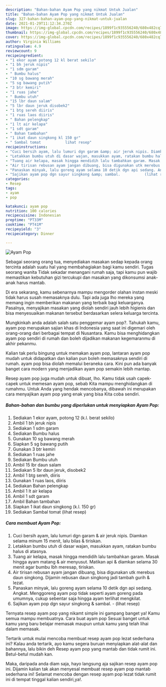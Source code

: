 ```yaml
---
description: "Bahan-bahan Ayam Pop yang nikmat Untuk Jualan"
title: "Bahan-bahan Ayam Pop yang nikmat Untuk Jualan"
slug: 327-bahan-bahan-ayam-pop-yang-nikmat-untuk-jualan
date: 2021-01-29T11:12:34.270Z
image: https://img-global.cpcdn.com/recipes/1899f1c935556240/680x482cq70/ayam-pop-foto-resep-utama.jpg
thumbnail: https://img-global.cpcdn.com/recipes/1899f1c935556240/680x482cq70/ayam-pop-foto-resep-utama.jpg
cover: https://img-global.cpcdn.com/recipes/1899f1c935556240/680x482cq70/ayam-pop-foto-resep-utama.jpg
author: Virginia Williams
ratingvalue: 4.9
reviewcount: 9
recipeingredient:
- "1 ekor ayam potong 12 kl berat sekilo"
- "1 bh jeruk nipis"
- "1 sdm garam"
- " Bumbu halus"
- "10 sg bawang merah"
- "5 sg bawang putih"
- "3 btr kemiri"
- "1 ruas jahe"
- " Bumbu utuh"
- "15 lbr daun salam"
- "5 lbr daun jeruk disobek2"
- "1 btg sereh diiris"
- "1 ruas laos diiris"
- " Bahan pelengkap"
- "1 lt air kelapa"
- "1 sdt garam"
- " Bahan tambahan"
- "1 ikat daun singkong kl 150 gr"
- " Sambal tomat           lihat resep"
recipeinstructions:
- "Cuci bersih ayam, lalu lumuri dgn garam &amp; air jeruk nipis. Diamkan selama minum 15 menit, lalu bilas &amp; tiriskan."
- "Letakkan bumbu utuh di dasar wajan, masukkan ayam, ratakan bumbu halus di atasnya."
- "Tuang air kelapa, masak hingga mendidih lalu tambahkan garam. Masak hingga ayam matang &amp; air menyusut. Matikan api &amp; diamkan selama 30 menit agar bumbu lbh meresap, tiriskan."
- "Air tirisan rebusan ayam jangan dibuang, bisa digunakan utk merebus daun singkong. Dijamin rebusan daun singkong jadi tambah gurih &amp; lezat."
- "Panaskan minyak, lalu goreng ayam selama 10 detik dgn api sedang. Angkat. Menggoreng ayam pop tidak seperti ayam goreng pada umumnya, cukup sebentar saja hingga ayam terlihat mengkilat."
- "Sajikan ayam pop dgn sayur singkong &amp; sambal.           (lihat resep)"
categories:
- Resep
tags:
- ayam
- pop

katakunci: ayam pop 
nutrition: 100 calories
recipecuisine: Indonesian
preptime: "PT33M"
cooktime: "PT41M"
recipeyield: "3"
recipecategory: Dinner

---
```



![Ayam Pop](https://img-global.cpcdn.com/recipes/1899f1c935556240/680x482cq70/ayam-pop-foto-resep-utama.jpg)

Sebagai seorang orang tua, menyediakan masakan sedap kepada orang tercinta adalah suatu hal yang membahagiakan bagi kamu sendiri. Tugas seorang  wanita Tidak sekadar menangani rumah saja, tapi kamu pun wajib memastikan kebutuhan gizi tercukupi dan masakan yang dikonsumsi anak-anak harus mantab.

Di era  sekarang, kamu sebenarnya mampu mengorder olahan instan meski tidak harus susah memasaknya dulu. Tapi ada juga lho mereka yang memang ingin memberikan makanan yang terbaik bagi keluarganya. Pasalnya, menyajikan masakan yang diolah sendiri jauh lebih higienis dan bisa menyesuaikan makanan tersebut berdasarkan selera keluarga tercinta. 



Mungkinkah anda adalah salah satu penggemar ayam pop?. Tahukah kamu, ayam pop merupakan sajian khas di Indonesia yang saat ini digemari oleh orang-orang dari berbagai tempat di Nusantara. Kamu bisa menghidangkan ayam pop sendiri di rumah dan boleh dijadikan makanan kegemaranmu di akhir pekanmu.

Kalian tak perlu bingung untuk memakan ayam pop, lantaran ayam pop mudah untuk didapatkan dan kalian pun boleh memasaknya sendiri di rumah. ayam pop bisa diolah memalui beraneka cara. Kini pun ada banyak banget cara modern yang menjadikan ayam pop semakin lebih mantap.

Resep ayam pop juga mudah untuk dibuat, lho. Kamu tidak usah capek-capek untuk memesan ayam pop, sebab Kita mampu menghidangkan di rumahmu. Untuk Anda yang hendak mencobanya, dibawah ini merupakan cara menyajikan ayam pop yang enak yang bisa Kita coba sendiri.

<!--inarticleads1-->

##### Bahan-bahan dan bumbu yang diperlukan untuk menyiapkan Ayam Pop:

1. Sediakan 1 ekor ayam, potong 12 (k.l. berat sekilo)
1. Ambil 1 bh jeruk nipis
1. Sediakan 1 sdm garam
1. Sediakan  Bumbu halus
1. Gunakan 10 sg bawang merah
1. Siapkan 5 sg bawang putih
1. Gunakan 3 btr kemiri
1. Sediakan 1 ruas jahe
1. Sediakan  Bumbu utuh
1. Ambil 15 lbr daun salam
1. Sediakan 5 lbr daun jeruk, disobek2
1. Ambil 1 btg sereh, diiris
1. Gunakan 1 ruas laos, diiris
1. Sediakan  Bahan pelengkap
1. Ambil 1 lt air kelapa
1. Ambil 1 sdt garam
1. Ambil  Bahan tambahan
1. Siapkan 1 ikat daun singkong (k.l. 150 gr)
1. Sediakan  Sambal tomat           (lihat resep)




<!--inarticleads2-->

##### Cara membuat Ayam Pop:

1. Cuci bersih ayam, lalu lumuri dgn garam &amp; air jeruk nipis. Diamkan selama minum 15 menit, lalu bilas &amp; tiriskan.
1. Letakkan bumbu utuh di dasar wajan, masukkan ayam, ratakan bumbu halus di atasnya.
1. Tuang air kelapa, masak hingga mendidih lalu tambahkan garam. Masak hingga ayam matang &amp; air menyusut. Matikan api &amp; diamkan selama 30 menit agar bumbu lbh meresap, tiriskan.
1. Air tirisan rebusan ayam jangan dibuang, bisa digunakan utk merebus daun singkong. Dijamin rebusan daun singkong jadi tambah gurih &amp; lezat.
1. Panaskan minyak, lalu goreng ayam selama 10 detik dgn api sedang. Angkat. Menggoreng ayam pop tidak seperti ayam goreng pada umumnya, cukup sebentar saja hingga ayam terlihat mengkilat.
1. Sajikan ayam pop dgn sayur singkong &amp; sambal. -           (lihat resep)




Ternyata resep ayam pop yang nikamt simple ini gampang banget ya! Kamu semua mampu membuatnya. Cara buat ayam pop Sesuai banget untuk kamu yang baru belajar memasak maupun untuk kamu yang telah lihai dalam memasak.

Tertarik untuk mulai mencoba membuat resep ayam pop lezat sederhana ini? Kalau anda tertarik, ayo kamu segera buruan menyiapkan alat-alat dan bahannya, lalu bikin deh Resep ayam pop yang mantab dan tidak rumit ini. Betul-betul mudah kan. 

Maka, daripada anda diam saja, hayo langsung aja sajikan resep ayam pop ini. Dijamin kalian tak akan menyesal membuat resep ayam pop mantab sederhana ini! Selamat mencoba dengan resep ayam pop lezat tidak rumit ini di tempat tinggal kalian sendiri,ya!.

